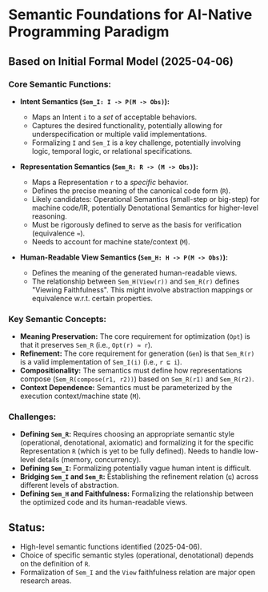 # Semantic Foundations for AI-Native Programming Paradigm

## Based on Initial Formal Model (2025-04-06)

### Core Semantic Functions:

- **Intent Semantics (`Sem_I: I -> P(M -> Obs)`):**
    - Maps an Intent `i` to a *set* of acceptable behaviors.
    - Captures the desired functionality, potentially allowing for underspecification or multiple valid implementations.
    - Formalizing `I` and `Sem_I` is a key challenge, potentially involving logic, temporal logic, or relational specifications.

- **Representation Semantics (`Sem_R: R -> (M -> Obs)`):**
    - Maps a Representation `r` to a *specific* behavior.
    - Defines the precise meaning of the canonical code form (`R`).
    - Likely candidates: Operational Semantics (small-step or big-step) for machine code/IR, potentially Denotational Semantics for higher-level reasoning.
    - Must be rigorously defined to serve as the basis for verification (equivalence `≈`).
    - Needs to account for machine state/context (`M`).

- **Human-Readable View Semantics (`Sem_H: H -> P(M -> Obs)`):**
    - Defines the meaning of the generated human-readable views.
    - The relationship between `Sem_H(View(r))` and `Sem_R(r)` defines "Viewing Faithfulness". This might involve abstraction mappings or equivalence w.r.t. certain properties.

### Key Semantic Concepts:

- **Meaning Preservation:** The core requirement for optimization (`Opt`) is that it preserves `Sem_R` (i.e., `Opt(r) ≈ r`).
- **Refinement:** The core requirement for generation (`Gen`) is that `Sem_R(r)` is a valid implementation of `Sem_I(i)` (i.e., `r ⊑ i`).
- **Compositionality:** The semantics must define how representations compose (`Sem_R(compose(r1, r2))`) based on `Sem_R(r1)` and `Sem_R(r2)`.
- **Context Dependence:** Semantics must be parameterized by the execution context/machine state (`M`).

### Challenges:

- **Defining `Sem_R`:** Requires choosing an appropriate semantic style (operational, denotational, axiomatic) and formalizing it for the specific Representation `R` (which is yet to be fully defined). Needs to handle low-level details (memory, concurrency).
- **Defining `Sem_I`:** Formalizing potentially vague human intent is difficult.
- **Bridging `Sem_I` and `Sem_R`:** Establishing the refinement relation (`⊑`) across different levels of abstraction.
- **Defining `Sem_H` and Faithfulness:** Formalizing the relationship between the optimized code and its human-readable views.

## Status:
- High-level semantic functions identified (2025-04-06).
- Choice of specific semantic styles (operational, denotational) depends on the definition of `R`.
- Formalization of `Sem_I` and the `View` faithfulness relation are major open research areas.